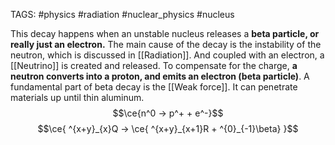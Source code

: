 TAGS:  #physics #radiation #nuclear_physics #nucleus 

This decay happens when an unstable nucleus releases a **beta particle, or really just an electron.** The main cause of the decay is the instability of the neutron, which is discussed in [[Radiation]]. And coupled with an electron, a [[Neutrino]] is created and released. To compensate for the charge, **a neutron converts into a proton, and emits an electron (beta particle)**. A fundamental part of beta decay is the [[Weak force]]. It can penetrate materials up until thin aluminum.
$$\ce{n^0 -> p^+ + e^-}$$
$$\ce{ ^{x+y}_{x}Q -> \ce{ ^{x+y}_{x+1}R + ^{0}_{-1}\beta} }$$


